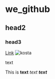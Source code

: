 # we_github
## head2
### head3
[Link](http://naver.com)
![kosta](http://edu2.kosta.or.kr/assets/images/kosta2.png)

text

This is **text**
_text_
_**text**_
